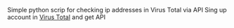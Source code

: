 Simple python scrip for checking ip addresses in Virus Total via API
Sing up account in [Virus Total](https://www.virustotal.com/) and get API
